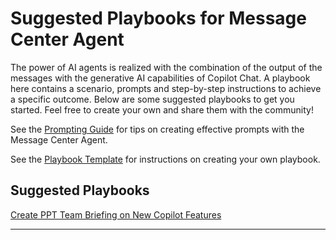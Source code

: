# Suggested Playbooks for Message Center Agent

The power of AI agents is realized with the combination of the output of the messages with the generative AI capabilities of Copilot Chat. A playbook here contains a scenario, prompts and step-by-step instructions to achieve a specific outcome. Below are some suggested playbooks to get you started. Feel free to create your own and share them with the community!

See the [Prompting Guide](./prompting_guide.md) for tips on creating effective prompts with the Message Center Agent.

See the [Playbook Template](./Template.md) for instructions on creating your own playbook.

## Suggested Playbooks

[Create PPT Team Briefing on New Copilot Features](./Create_PPT_Team_Briefing_on_New_Copilot_Features/Create_PPT_Team_Briefing_on_New_Copilot_Features.md)



___



